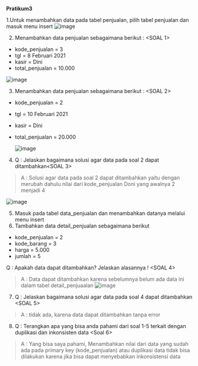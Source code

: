 **Pratikum3**

1.Untuk menambahkan data pada tabel penjualan, pilih tabel penjualan dan masuk menu insert 
![image](https://github.com/Yosia29/Learn_Phpmyadmin/assets/160198067/f69c9a4e-3c6f-4192-9185-04e1391da6b5)

2. Menambahkan data penjualan sebagaimana berikut : <SOAL 1>
- kode_penjualan = 3
- tgl = 8 Februari 2021
- kasir = Dini
- total_penjualan = 10.000

![image](https://github.com/Yosia29/Learn_Phpmyadmin/assets/160198067/16bee0a1-2310-4a78-a736-9f37bf0d587e)

3. Menambahkan data penjualan sebagaimana berikut : <SOAL 2>
- kode_penjualan = 2
- tgl = 10 Februari 2021
- kasir = Dini
- total_penjualan = 20.000

  ![image](https://github.com/Yosia29/Learn_Phpmyadmin/assets/160198067/9d306a6d-32e6-4351-b250-073e55eafb00)

4. Q : Jelaskan bagaimana solusi agar data pada soal 2 dapat ditambahkan<SOAL 3>
> A : Solusi agar data pada soal 2 dapat ditambahkan yaitu dengan merubah dahulu nilai dari kode_penjualan Doni yang awalnya 2 menjadi 4

![image](https://github.com/Yosia29/Learn_Phpmyadmin/assets/160198067/34c3494f-fb5b-441a-a9ca-37a2be59f685)

5. Masuk pada tabel data_penjualan dan menambahkan datanya melalui menu insert
6. Tambahkan data detail_penjualan sebagaimana berikut 
- kode_penjualan = 2 
- kode_barang = 3 
- harga = 5.000 
- jumlah = 5

Q : Apakah data dapat ditambahkan? Jelaskan alasannya ! <SOAL 4>
> A : Data dapat ditambahkan karena sebelumnya belum ada data ini dalam tabel detail_penjuaalan
![image](https://github.com/Yosia29/Learn_Phpmyadmin/assets/160198067/2e2c3e8e-d8f3-4cab-be1f-5eb605373378)

7. Q : Jelaskan bagaimana solusi agar data pada soal 4 dapat ditambahkan <SOAL 5>
> A : tidak ada, karena data dapat ditambahkan tanpa error
8. Q : Terangkan apa yang bisa anda pahami dari soal 1-5 terkait dengan duplikasi dan inkonsisten data <Soal 6>
> A : Yang bisa saya pahami, Menambahkan nilai dari data yang sudah ada pada primary key (kode_penjualan) atau duplikasi data tidak bisa dilakukan karena jika bisa dapat menyebabkan inkonsistensi data
